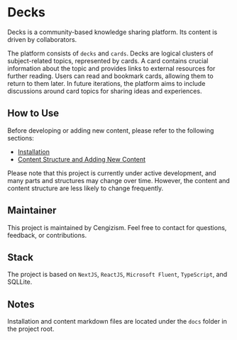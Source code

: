 # Decks

Decks is a community-based knowledge sharing platform. Its content is driven by collaborators.

The platform consists of `decks` and `cards`. Decks are logical clusters of subject-related topics, represented by cards. A card contains crucial information about the topic and provides links to external resources for further reading. Users can read and bookmark cards, allowing them to return to them later. In future iterations, the platform aims to include discussions around card topics for sharing ideas and experiences.

## How to Use

Before developing or adding new content, please refer to the following sections:

- [Installation](/docs/INSTALLATION.md)
- [Content Structure and Adding New Content](/docs/CONTENT.md)

Please note that this project is currently under active development, and many parts and structures may change over time. However, the content and content structure are less likely to change frequently.

## Maintainer

This project is maintained by Cengizism. Feel free to contact for questions, feedback, or contributions.

## Stack

The project is based on `NextJS`, `ReactJS`, `Microsoft Fluent`, `TypeScript`, and SQLLite.

## Notes

Installation and content markdown files are located under the `docs` folder in the project root.
